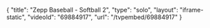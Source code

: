 {
    "title": "Zepp Baseball - Softball 2",
    "type": "solo",
    "layout": "iframe-static",
    "videoId": "69884917",
    "url": "\/tvpembed\/69884917"
}